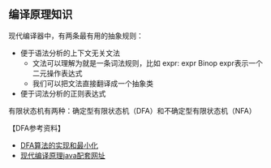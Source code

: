 ## 编译原理知识

现代编译器中，有两条最有用的抽象规则：
- 便于语法分析的上下文无关文法
    - 文法可以理解为就是一条词法规则，比如 expr: expr Binop expr表示一个二元操作表达式
    - 我们可以把文法直接翻译成一个抽象类
- 便于词法分析的正则表达式


有限状态机有两种：确定型有限状态机（DFA）和不确定型有限状态机（NFA）


【DFA参考资料】
- [DFA算法的实现和最小化](https://blog.csdn.net/johnf_nash/article/details/21988565)
- [现代编译原理java配套网址](http://www.cambridge.org/resources/052182060X/)